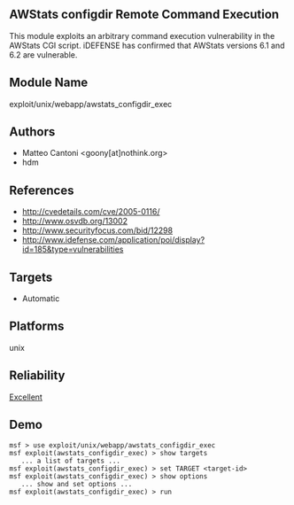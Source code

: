 ## AWStats configdir Remote Command Execution

This module exploits an arbitrary command execution 
vulnerability in the AWStats CGI script. iDEFENSE has 
confirmed that AWStats versions 6.1 and 6.2 are vulnerable.


## Module Name
exploit/unix/webapp/awstats_configdir_exec

## Authors
* Matteo Cantoni <goony[at]nothink.org>
* hdm


## References
* http://cvedetails.com/cve/2005-0116/
* http://www.osvdb.org/13002
* http://www.securityfocus.com/bid/12298
* http://www.idefense.com/application/poi/display?id=185&type=vulnerabilities



## Targets
* Automatic


## Platforms
unix

## Reliability
[Excellent](https://github.com/rapid7/metasploit-framework/wiki/Exploit-Ranking)

## Demo

```
msf > use exploit/unix/webapp/awstats_configdir_exec
msf exploit(awstats_configdir_exec) > show targets
   ... a list of targets ...
msf exploit(awstats_configdir_exec) > set TARGET <target-id>
msf exploit(awstats_configdir_exec) > show options
   ... show and set options ...
msf exploit(awstats_configdir_exec) > run
```
    
    